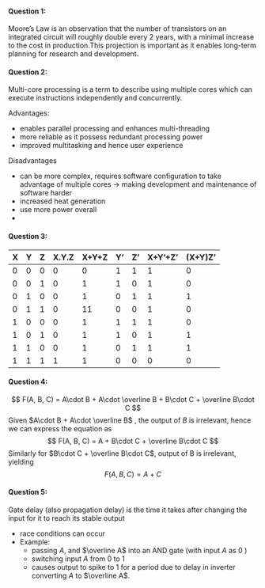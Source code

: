 #### Question 1:

Moore’s Law is an observation that the number of transistors on an integrated circuit will roughly double every 2 years, with a minimal increase to the cost in production.This projection is important as it enables long-term planning for research and development. 
#### Question 2:
Multi-core processing is a term to describe using multiple cores which can execute instructions independently and concurrently. 

Advantages:
- enables parallel processing and enhances multi-threading
- more reliable as it possess redundant processing power
- improved multitasking and hence user experience 

Disadvantages
- can be more complex, requires software configuration to take advantage of multiple cores -> making development and maintenance of software harder
- increased heat generation
- use more power overall
- 
#### Question 3:

| X   | Y   | Z   | X.Y.Z | X+Y+Z | Y’  | Z’  | X+Y’+Z’ | (X+Y)Z’ |
| --- | --- | --- | ----- | ----- | --- | --- | ------- | ------- |
| 0   | 0   | 0   | 0     | 0     | 1   | 1   | 1       | 0       |
| 0   | 0   | 1   | 0     | 1     | 1   | 0   | 1       | 0       |
| 0   | 1   | 0   | 0     | 1     | 0   | 1   | 1       | 1       |
| 0   | 1   | 1   | 0     | 11    | 0   | 0   | 1       | 0       |
| 1   | 0   | 0   | 0     | 1     | 1   | 1   | 1       | 0       |
| 1   | 0   | 1   | 0     | 1     | 1   | 0   | 1       | 1       |
| 1   | 1   | 0   | 0     | 1     | 0   | 1   | 1       | 1       |
| 1   | 1   | 1   | 1     | 1     | 0   | 0   | 0       | 0       |

#### Question 4:
$$
F(A, B, C) = A\cdot B + A\cdot \overline B + B\cdot C + \overline B\cdot C
$$
Given $A\cdot B + A\cdot \overline B$  , the output of $B$ is irrelevant, hence we can express the equation as
$$
F(A, B, C) = A + B\cdot C + \overline B\cdot C
$$
Similarly for $B\cdot C + \overline B\cdot C$, output of B is irrelevant, yielding
$$
F(A, B, C) = A + C
$$
#### Question 5:
Gate delay (also propagation delay) is the time it takes after changing the input for it to reach its stable output
- race conditions can occur 
- Example:
	- passing $A$, and $\overline A$ into an AND gate (with input $A$ as $0$ )
	- switching input $A$ from $0$ to $1$
	- causes output to spike to $1$ for a period due to delay in inverter converting $A$ to $\overline A$.

